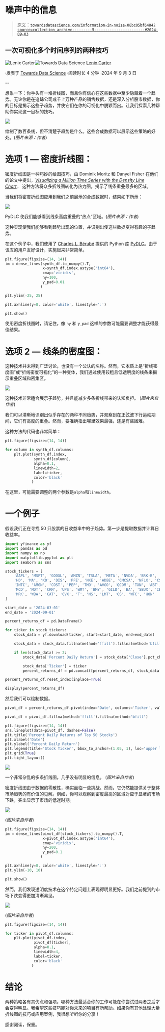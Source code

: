 # 噪声中的信息

> 原文：[`towardsdatascience.com/information-in-noise-08bc05bf6484?source=collection_archive---------5-----------------------#2024-09-03`](https://towardsdatascience.com/information-in-noise-08bc05bf6484?source=collection_archive---------5-----------------------#2024-09-03)

## **一次可视化多个时间序列的两种技巧**

[](https://medium.com/@lenixc210?source=post_page---byline--08bc05bf6484--------------------------------)![Lenix Carter](https://medium.com/@lenixc210?source=post_page---byline--08bc05bf6484--------------------------------)[](https://towardsdatascience.com/?source=post_page---byline--08bc05bf6484--------------------------------)![Towards Data Science](https://towardsdatascience.com/?source=post_page---byline--08bc05bf6484--------------------------------) [Lenix Carter](https://medium.com/@lenixc210?source=post_page---byline--08bc05bf6484--------------------------------)

·发表于 [Towards Data Science](https://towardsdatascience.com/?source=post_page---byline--08bc05bf6484--------------------------------) ·阅读时长 4 分钟 ·2024 年 9 月 3 日

--

想象一下：你手头有一堆折线图，而且你有信心在这些数据中至少隐藏着一个趋势。无论你是在追踪公司成千上万种产品的销售数据，还是深入分析股市数据，你的目标是揭示这些子趋势，并使它们在你的可视化中脱颖而出。让我们探索几种帮助你实现这一目标的技巧。

![](img/d5cfc56ca003cdc54cfe161c1a695ef4.png)

绘制了数百条线，但不清楚子趋势是什么。这些合成数据可以展示这些策略的好处。(*图片来源：作者*)

# 选项 1 — 密度折线图：

密度折线图是一种巧妙的绘图技巧，由 Dominik Moritz 和 Danyel Fisher 在他们的论文中提出，[*Visualizing a Million Time Series with the Density Line Chart*](https://idl.cs.washington.edu/files/2018-DenseLines-arXiv.pdf)*。* 这种方法将众多折线图转化为热力图，揭示了线条重叠最多的区域。

当我们将密度折线图应用到我们之前展示的合成数据时，结果如下所示：

![](img/e9c21306de50986b6b4363d1c7db5ba5.png)

PyDLC 使我们能够看到线条高度重叠的“热点”区域。(*图片来源：作者*)

这种实现使我们能够看到趋势出现的位置，并识别出使这些数据变得有趣的子趋势。

在这个例子中，我们使用了 [Charles L. Bérubé](https://github.com/clberube) 提供的 Python 库 [PyDLC](https://github.com/clberube/pydlc)。由于该库的用户友好设计，实施起来非常简单。

```py
plt.figure(figsize=(14, 14))
im = dense_lines(synth_df.to_numpy().T, 
                 x=synth_df.index.astype('int64'), 
                 cmap='viridis',
                 ny=100,
                 y_pad=0.01
                )

plt.ylim(-25, 25)

plt.axhline(y=0, color='white', linestyle=':')

plt.show()
```

使用密度折线图时，请记住，像 `ny` 和 `y_pad` 这样的参数可能需要调整才能获得最佳结果。

# 选项 2 — 线条的密度图：

这种技术并未得到广泛讨论，也没有一个公认的名称。然而，它本质上是“折线密度图”或“折线密度可视化”的一种变体，我们通过使用较粗且低透明度的线条来揭示重叠区域和密集区。

![](img/fa5ed8cd56459253e05f3243a9ce0ea9.png)

这种技术非常适合展示子趋势，并且能减少多条折线带来的认知负担。 (*图片来自作者*)

我们可以清晰地识别出似乎存在的两种不同趋势，并观察到在正弦波下行运动期间，它们有高度的重叠。然而，要准确指出哪里效果最强，还是有些困难。

这种方法的代码也非常简单：

```py
plt.figure(figsize=(14, 14))

for column in synth_df.columns:
    plt.plot(synth_df.index, 
             synth_df[column], 
             alpha=0.1, 
             linewidth=2, 
             label=ticker,
             color='black'
            )
```

在这里，可能需要调整的两个参数是`alpha`和`linewidth`。

# 一个例子

假设我们正在寻找 50 只股票的日收益率中的子趋势。第一步是提取数据并计算日收益率。

```py
import yfinance as yf
import pandas as pd
import numpy as np
import matplotlib.pyplot as plt
import seaborn as sns

stock_tickers = [
    'AAPL', 'MSFT', 'GOOGL', 'AMZN', 'TSLA', 'META', 'NVDA', 'BRK-B', 'UNH', 'V',
    'HD', 'MA', 'KO', 'DIS', 'PFE', 'NKE', 'ADBE', 'CMCSA', 'NFLX', 'CSCO',
    'INTC', 'AMGN', 'COST', 'PEP', 'TMO', 'AVGO', 'QCOM', 'TXN', 'ABT', 'ORCL',
    'MCD', 'MDT', 'CRM', 'UPS', 'WMT', 'BMY', 'GILD', 'BA', 'SBUX', 'IBM',
    'MRK', 'WBA', 'CAT', 'CVX', 'T', 'MS', 'LMT', 'GS', 'WFC', 'HON'
]

start_date = '2024-03-01'
end_date = '2024-09-01'

percent_returns_df = pd.DataFrame()

for ticker in stock_tickers:
    stock_data = yf.download(ticker, start=start_date, end=end_date)

    stock_data = stock_data.fillna(method='ffill').fillna(method='bfill')

    if len(stock_data) >= 2:
        stock_data['Percent Daily Return'] = stock_data['Close'].pct_change() * 100

        stock_data['Ticker'] = ticker
        percent_returns_df = pd.concat([percent_returns_df, stock_data[['Ticker', 'Percent Daily Return']]], axis=0)

percent_returns_df.reset_index(inplace=True)

display(percent_returns_df)
```

然后我们可以绘制数据。

```py
pivot_df = percent_returns_df.pivot(index='Date', columns='Ticker', values='Percent Daily Return')

pivot_df = pivot_df.fillna(method='ffill').fillna(method='bfill')

plt.figure(figsize=(14, 14))
sns.lineplot(data=pivot_df, dashes=False)
plt.title('Percent Daily Returns of Top 50 Stocks')
plt.xlabel('Date')
plt.ylabel('Percent Daily Return')
plt.legend(title='Stock Ticker', bbox_to_anchor=(1.05, 1), loc='upper left')
plt.grid(True)
plt.tight_layout()
```

![](img/e67e7eac07a03a226e4f0ef66b4d5ad6.png)

一个非常杂乱的多条折线图，几乎没有明显的信息。 (*图片来自作者*)

密度折线图由于数据的零散性，确实面临一些挑战。然而，它仍然能提供关于整体市场趋势的有价值的见解。例如，你可以观察到密度最高的区域对应于显著的市场下跌，突出显示了市场的低迷时期。

![](img/9bdbfd4d6aa876b9c0185886c6cbdc72.png)

(*图片来自作者*)

```py
plt.figure(figsize=(14, 14))
im = dense_lines(pivot_df[stock_tickers].to_numpy().T, 
                 x=pivot_df.index.astype('int64'), 
                 cmap='viridis',
                 ny=200,
                 y_pad=0.1
                )

plt.axhline(y=0, color='white', linestyle=':')
plt.ylim(-10, 10)

plt.show()
```

然而，我们发现透明度技术在这个特定问题上表现得明显更好。我们之前提到的市场下跌变得更加清晰易见。

![](img/c2ec596a21b770c1699161480a35fb02.png)

(*图片来自作者*)

```py
plt.figure(figsize=(14, 14))

for ticker in pivot_df.columns:
    plt.plot(pivot_df.index, 
             pivot_df[ticker], 
             alpha=0.1, 
             linewidth=4, 
             label=ticker,
             color='black'
            )
```

# 结论

两种策略各有其优点和强项，哪种方法最适合你的工作可能在你尝试过两者之后才会变得明显。我希望这些技巧能对你未来的项目有所帮助。如果你有其他处理大量折线图的技巧或应用案例，我很想听听你的分享！

感谢阅读，保重。
